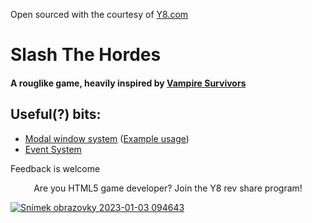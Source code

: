 Open sourced with the courtesy of [Y8.com](https://www.y8.com)

# Slash The Hordes
#### A rouglike game, heavily inspired by [Vampire Survivors](https://poncle.itch.io/vampire-survivors)

## Useful(?) bits: 
- [Modal window system](https://github.com/MartinKral/SlashTheHordes/tree/master/assets/Scripts/Services/ModalWindowSystem) ([Example usage](https://github.com/MartinKral/SlashTheHordes/blob/master/assets/Scripts/Game/ModalWIndows/ChestModalWindow.ts))
- [Event System](https://github.com/MartinKral/SlashTheHordes/tree/master/assets/Scripts/Services/EventSystem) 


Feedback is welcome


<p align="center">Are you HTML5 game developer? Join the Y8 rev share program!<p>

[![Snímek obrazovky 2023-01-03 094643](https://user-images.githubusercontent.com/4499530/210324665-372ec1aa-3553-4795-be36-b864ba0cf8ff.png)](https://www.y8.com/revshare?pk_campaign=SlashTheHordesGit)
